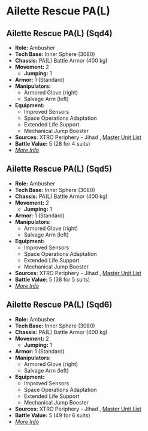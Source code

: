 # Ailette Rescue PA(L) 

## Ailette Rescue PA(L) (Sqd4) 

- **Role:** Ambusher 
- **Tech Base:** Inner Sphere (3080) 
- **Chassis:** PA(L) Battle Armor (400 kg) 
- **Movement:** 2 
  - **Jumping:** 1 
- **Armor:** 1 (Standard) 
- **Manipulators:** 
  - Armored Glove (right) 
  - Salvage Arm (left) 
- **Equipment:** 
  - Improved Sensors 
  - Space Operations Adaptation 
  - Extended Life Support 
  - Mechanical Jump Booster 
- **Sources:** XTRO Periphery - Jihad , [Master Unit List](http://masterunitlist.info/Unit/Details/5579) 
- **Battle Value:** 5 (28 for 4 suits) 
- [*More Info*](ailette_rescue_pal/ailette_rescue_pal_sqd4.md) 

## Ailette Rescue PA(L) (Sqd5) 

- **Role:** Ambusher 
- **Tech Base:** Inner Sphere (3080) 
- **Chassis:** PA(L) Battle Armor (400 kg) 
- **Movement:** 2 
  - **Jumping:** 1 
- **Armor:** 1 (Standard) 
- **Manipulators:** 
  - Armored Glove (right) 
  - Salvage Arm (left) 
- **Equipment:** 
  - Improved Sensors 
  - Space Operations Adaptation 
  - Extended Life Support 
  - Mechanical Jump Booster 
- **Sources:** XTRO Periphery - Jihad , [Master Unit List](http://masterunitlist.info/Unit/Details/8708) 
- **Battle Value:** 5 (38 for 5 suits) 
- [*More Info*](ailette_rescue_pal/ailette_rescue_pal_sqd5.md) 

## Ailette Rescue PA(L) (Sqd6) 

- **Role:** Ambusher 
- **Tech Base:** Inner Sphere (3080) 
- **Chassis:** PA(L) Battle Armor (400 kg) 
- **Movement:** 2 
  - **Jumping:** 1 
- **Armor:** 1 (Standard) 
- **Manipulators:** 
  - Armored Glove (right) 
  - Salvage Arm (left) 
- **Equipment:** 
  - Improved Sensors 
  - Space Operations Adaptation 
  - Extended Life Support 
  - Mechanical Jump Booster 
- **Sources:** XTRO Periphery - Jihad , [Master Unit List](http://masterunitlist.info/Unit/Details/9072) 
- **Battle Value:** 5 (49 for 6 suits) 
- [*More Info*](ailette_rescue_pal/ailette_rescue_pal_sqd6.md) 

